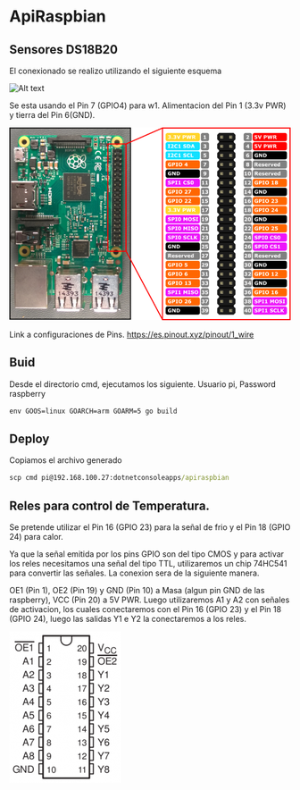 # ApiRaspbian

## Sensores DS18B20 
El conexionado se realizo utilizando el siguiente esquema

![Alt text](http://www.bujarra.com/wp-content/uploads/2015/01/raspberry-DS18B20-bujarra.jpg)

Se esta usando el Pin 7 (GPIO4) para w1. Alimentacion del Pin 1 (3.3v PWR) y tierra del Pin 6(GND).

![Alt text](RaspberryPi_PINS.png?raw=true "Pins")

Link a configuraciones de Pins.
https://es.pinout.xyz/pinout/1_wire

## Buid

Desde el directorio cmd, ejecutamos los siguiente. Usuario pi, Password raspberry

```cmd
env GOOS=linux GOARCH=arm GOARM=5 go build
```

## Deploy

Copiamos el archivo generado

```cmd
scp cmd pi@192.168.100.27:dotnetconsoleapps/apiraspbian
```


## Reles para control de Temperatura.
Se pretende utilizar el Pin 16 (GPIO 23) para la señal de frio y el Pin 18 (GPIO 24) para calor.

Ya que la señal emitida por los pins GPIO son del tipo CMOS y para activar los reles necesitamos una señal del tipo TTL, utilizaremos un chip 74HC541 para convertir las señales. La conexion sera de la siguiente manera.

OE1 (Pin 1), OE2 (Pin 19) y GND (Pin 10) a Masa (algun pin GND de las raspberry), VCC (Pin 20) a 5V PWR. Luego utilizaremos A1 y A2 con señales de activacion, los cuales conectaremos con el Pin 16 (GPIO 23) y el Pin 18 (GPIO 24), luego las salidas Y1 e Y2 la conectaremos a los reles.

![Alt text](200px-74HC541E_pinouts.png?raw=true "Pins")
